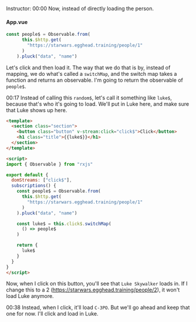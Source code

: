 Instructor: 00:00 Now, instead of directly loading the person.

#### App.vue
```js
const people$ = Observable.from(
      this.$http.get(
        "https://starwars.egghead.training/people/1"
      )
    ).pluck("data", "name")
```

Let's click and then load it. The way that we do that is by, instead of mapping, we do what's called a `switchMap`, and the switch map takes a function and returns an observable. I'm going to return the observable of `people$`.

00:17 Instead of calling this `random$`, let's call it something like `luke$`, because that's who it's going to load. We'll put in Luke here, and make sure that Luke shows up here. 

```html
<template>
  <section class="section">
    <button class="button" v-stream:click="click$">Click</button>
    <h1 class="title">{{luke$}}</h1>
  </section>
</template>

<script>
import { Observable } from "rxjs"

export default {
  domStreams: ["click$"],
  subscriptions() {
    const people$ = Observable.from(
      this.$http.get(
        "https://starwars.egghead.training/people/1"
      )
    ).pluck("data", "name")

    const luke$ = this.click$.switchMap(
      () => people$
    )

    return {
      luke$
    }
  }
}
</script>
```

Now, when I click on this button, you'll see that `Luke Skywalker` loads in. If I change this to a 2 (https://starwars.egghead.training/people/2),  it won't load Luke anymore.

00:38 Instead, when I click, it'll load `C-3PO`. But we'll go ahead and keep that one for now. I'll click and load in Luke.